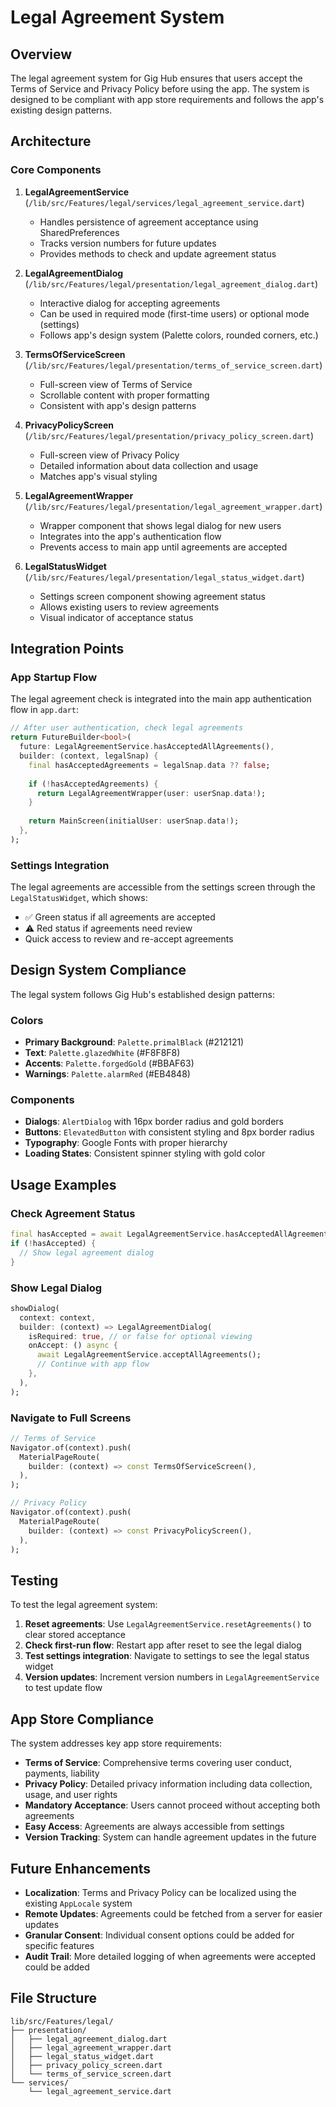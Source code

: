 # Legal Agreement System

## Overview

The legal agreement system for Gig Hub ensures that users accept the Terms of Service and Privacy Policy before using the app. The system is designed to be compliant with app store requirements and follows the app's existing design patterns.

## Architecture

### Core Components

1. **LegalAgreementService** (`/lib/src/Features/legal/services/legal_agreement_service.dart`)
   - Handles persistence of agreement acceptance using SharedPreferences
   - Tracks version numbers for future updates
   - Provides methods to check and update agreement status

2. **LegalAgreementDialog** (`/lib/src/Features/legal/presentation/legal_agreement_dialog.dart`)
   - Interactive dialog for accepting agreements
   - Can be used in required mode (first-time users) or optional mode (settings)
   - Follows app's design system (Palette colors, rounded corners, etc.)

3. **TermsOfServiceScreen** (`/lib/src/Features/legal/presentation/terms_of_service_screen.dart`)
   - Full-screen view of Terms of Service
   - Scrollable content with proper formatting
   - Consistent with app's design patterns

4. **PrivacyPolicyScreen** (`/lib/src/Features/legal/presentation/privacy_policy_screen.dart`)
   - Full-screen view of Privacy Policy
   - Detailed information about data collection and usage
   - Matches app's visual styling

5. **LegalAgreementWrapper** (`/lib/src/Features/legal/presentation/legal_agreement_wrapper.dart`)
   - Wrapper component that shows legal dialog for new users
   - Integrates into the app's authentication flow
   - Prevents access to main app until agreements are accepted

6. **LegalStatusWidget** (`/lib/src/Features/legal/presentation/legal_status_widget.dart`)
   - Settings screen component showing agreement status
   - Allows existing users to review agreements
   - Visual indicator of acceptance status

## Integration Points

### App Startup Flow

The legal agreement check is integrated into the main app authentication flow in `app.dart`:

```dart
// After user authentication, check legal agreements
return FutureBuilder<bool>(
  future: LegalAgreementService.hasAcceptedAllAgreements(),
  builder: (context, legalSnap) {
    final hasAcceptedAgreements = legalSnap.data ?? false;
    
    if (!hasAcceptedAgreements) {
      return LegalAgreementWrapper(user: userSnap.data!);
    }
    
    return MainScreen(initialUser: userSnap.data!);
  },
);
```

### Settings Integration

The legal agreements are accessible from the settings screen through the `LegalStatusWidget`, which shows:
- ✅ Green status if all agreements are accepted
- ⚠️ Red status if agreements need review
- Quick access to review and re-accept agreements

## Design System Compliance

The legal system follows Gig Hub's established design patterns:

### Colors
- **Primary Background**: `Palette.primalBlack` (#212121)
- **Text**: `Palette.glazedWhite` (#F8F8F8)  
- **Accents**: `Palette.forgedGold` (#BBAF63)
- **Warnings**: `Palette.alarmRed` (#EB4848)

### Components
- **Dialogs**: `AlertDialog` with 16px border radius and gold borders
- **Buttons**: `ElevatedButton` with consistent styling and 8px border radius
- **Typography**: Google Fonts with proper hierarchy
- **Loading States**: Consistent spinner styling with gold color

## Usage Examples

### Check Agreement Status
```dart
final hasAccepted = await LegalAgreementService.hasAcceptedAllAgreements();
if (!hasAccepted) {
  // Show legal agreement dialog
}
```

### Show Legal Dialog
```dart
showDialog(
  context: context,
  builder: (context) => LegalAgreementDialog(
    isRequired: true, // or false for optional viewing
    onAccept: () async {
      await LegalAgreementService.acceptAllAgreements();
      // Continue with app flow
    },
  ),
);
```

### Navigate to Full Screens
```dart
// Terms of Service
Navigator.of(context).push(
  MaterialPageRoute(
    builder: (context) => const TermsOfServiceScreen(),
  ),
);

// Privacy Policy  
Navigator.of(context).push(
  MaterialPageRoute(
    builder: (context) => const PrivacyPolicyScreen(),
  ),
);
```

## Testing

To test the legal agreement system:

1. **Reset agreements**: Use `LegalAgreementService.resetAgreements()` to clear stored acceptance
2. **Check first-run flow**: Restart app after reset to see the legal dialog
3. **Test settings integration**: Navigate to settings to see the legal status widget
4. **Version updates**: Increment version numbers in `LegalAgreementService` to test update flow

## App Store Compliance

The system addresses key app store requirements:

- **Terms of Service**: Comprehensive terms covering user conduct, payments, liability
- **Privacy Policy**: Detailed privacy information including data collection, usage, and user rights
- **Mandatory Acceptance**: Users cannot proceed without accepting both agreements
- **Easy Access**: Agreements are always accessible from settings
- **Version Tracking**: System can handle agreement updates in the future

## Future Enhancements

- **Localization**: Terms and Privacy Policy can be localized using the existing `AppLocale` system
- **Remote Updates**: Agreements could be fetched from a server for easier updates
- **Granular Consent**: Individual consent options could be added for specific features
- **Audit Trail**: More detailed logging of when agreements were accepted could be added

## File Structure

```
lib/src/Features/legal/
├── presentation/
│   ├── legal_agreement_dialog.dart
│   ├── legal_agreement_wrapper.dart
│   ├── legal_status_widget.dart
│   ├── privacy_policy_screen.dart
│   └── terms_of_service_screen.dart
└── services/
    └── legal_agreement_service.dart
```